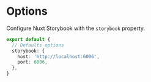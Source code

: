 # Options

Configure Nuxt Storybook with the `storybook` property.

```ts [nuxt.config.ts]
export default {
  // Defaults options
  storybook: {
    host: 'http://localhost:6006',
    port: 6006,
  },
}
```
